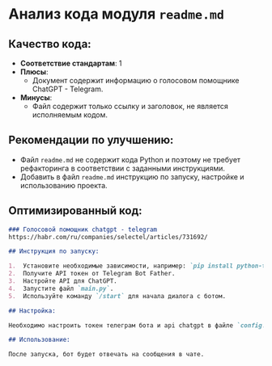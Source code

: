 # Анализ кода модуля `readme.md`

## Качество кода:

-   **Соответствие стандартам**: 1
-   **Плюсы**:
    -   Документ содержит информацию о голосовом помощнике ChatGPT - Telegram.
-   **Минусы**:
    -   Файл содержит только ссылку и заголовок, не является исполняемым кодом.

## Рекомендации по улучшению:

-   Файл `readme.md` не содержит кода Python и поэтому не требует рефакторинга в соответствии с заданными инструкциями.
-   Добавить в файл `readme.md` инструкцию по запуску, настройке и использованию проекта.

## Оптимизированный код:

```md
### Голосовой помощник chatgpt - telegram
https://habr.com/ru/companies/selectel/articles/731692/

## Инструкция по запуску:

1.  Установите необходимые зависимости, например: `pip install python-telegram-bot`
2.  Получите API токен от Telegram Bot Father.
3.  Настройте API для ChatGPT.
4.  Запустите файл `main.py`.
5.  Используйте команду `/start` для начала диалога с ботом.

## Настройка:

Необходимо настроить токен телеграм бота и api chatgpt в файле `config.py`.

## Использование:

После запуска, бот будет отвечать на сообщения в чате.
```
